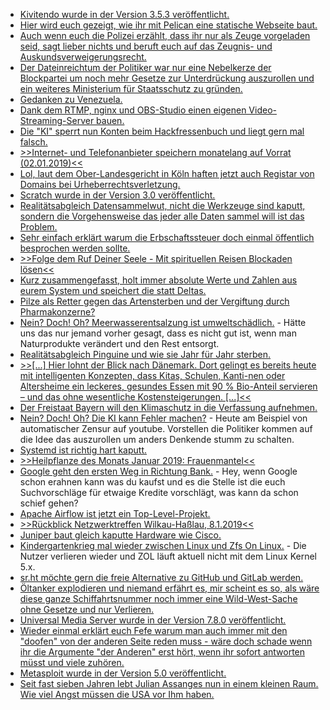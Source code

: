 * [Kivitendo wurde in der Version 3.5.3 veröffentlicht.](https://www.pro-linux.de/news/1/26638/kivitendo-353-ver%C3%B6ffentlicht.html)
* [Hier wird euch gezeigt, wie ihr mit Pelican eine statische Webseite baut.](https://opensource.com/article/19/1/getting-started-pelican)
* [Auch wenn euch die Polizei erzählt, dass ihr nur als Zeuge vorgeladen seid, sagt lieber nichts und beruft euch auf das Zeugnis- und Auskundsverweigerungsrecht.](https://blog.fefe.de/?ts=a2cdfc65)
* [Der Dateinreichtum der Politiker war nur eine Nebelkerze der Blockpartei um noch mehr Gesetze zur Unterdrückung auszurollen und ein weiteres Ministerium für Staatsschutz zu gründen.](https://blog.fefe.de/?ts=a2cdfdeb)
* [Gedanken zu Venezuela.](https://weltnetz.tv/story/1718-venezuela-ein-faktencheck-der-anderen-art)
* [Dank dem RTMP, nginx und OBS-Studio einen eigenen Video-Streaming-Server bauen.](https://opensource.com/article/19/1/basic-live-video-streaming-server)
* [Die "KI" sperrt nun Konten beim Hackfressenbuch und liegt gern mal falsch.](https://blog.fefe.de/?ts=a2ca73b7)
* [>>Internet- und Telefonanbieter speichern monatelang auf Vorrat (02.01.2019)<<](http://www.vorratsdatenspeicherung.de/content/view/790/1/)
* [Lol, laut dem Ober-Landesgericht in Köln haften jetzt auch Registar von Domains bei Urheberrechtsverletzung.](https://blog.fefe.de/?ts=a2ca7455)
* [Scratch wurde in der Version 3.0 veröffentlicht.](https://www.pro-linux.de/news/1/26648/scratch-30-ver%C3%B6ffentlicht.html)
* [Realitätsabgleich Datensammelwut, nicht die Werkzeuge sind kaputt, sondern die Vorgehensweise das jeder alle Daten sammel will ist das Problem.](https://blog.fefe.de/?ts=a2ca0e82)
* [Sehr einfach erklärt warum die Erbschaftssteuer doch einmal öffentlich besprochen werden sollte.](https://weltnetz.tv/video/1721-warum-die-schere-zwischen-arm-und-reich-auseinander-geht)
* [>>Folge dem Ruf Deiner Seele - Mit spirituellen Reisen Blockaden lösen<<](https://www.welt-im-wandel.tv/video/folge-dem-ruf-deiner-seele-mit-spirituellen-reisen-blockaden-loesen/)
* [Kurz zusammengefasst, holt immer absolute Werte und Zahlen aus eurem System und speichert die statt Deltas.](https://utcc.utoronto.ca/~cks/space/blog/sysadmin/StatsGatheringNoDeltas)
* [Pilze als Retter gegen das Artensterben und der Vergiftung durch Pharmakonzerne?](https://netzfrauen.org/2019/01/08/paul-stamets-2/)
* [Nein? Doch! Oh? Meerwasserentsalzung ist umweltschädlich.](https://blog.fefe.de/?ts=a2cb29f3) - Hätte uns das nur jemand vorher gesagt, dass es nicht gut ist, wenn man Naturprodukte verändert und den Rest entsorgt.
* [Realitätsabgleich Pinguine und wie sie Jahr für Jahr sterben.](https://netzfrauen.org/2019/01/09/penguins/)
* [>>[...] Hier lohnt der Blick nach Dänemark. Dort gelingt es bereits heute mit intelligenten Konzepten, dass Kitas, Schulen, Kanti-nen oder Altersheime ein leckeres, gesundes Essen mit 90 % Bio-Anteil servieren – und das ohne wesentliche Kostensteigerungen. [...]<<](http://www.sonnenseite.com/de/politik/boelw-zum-ernaehrungsreport.html)
* [Der Freistaat Bayern will den Klimaschutz in die Verfassung aufnehmen.](http://www.sonnenseite.com/de/politik/kabinett-in-bayern-beschliesst-volksentscheid-vorbereitungen.html)
* [Nein? Doch! Oh? Die KI kann Fehler machen?](https://blog.fefe.de/?ts=a2c8649d) - Heute am Beispiel von automatischer Zensur auf youtube. Vorstellen die Politiker kommen auf die Idee das auszurollen um anders Denkende stumm zu schalten.
* [Systemd ist richtig hart kaputt.](https://blog.fefe.de/?ts=a2c86207)
* [>>Heilpflanze des Monats Januar 2019: Frauenmantel<<](https://bio-erzgebirge.de/wp/?p=17336)
* [Google geht den ersten Weg in Richtung Bank.](https://www.neopresse.com/wirtschaft/heimliche-eu-falle-google-will-bank-werden-das-gilt-dann-auch-fuer-deutschland/) - Hey, wenn Google schon erahnen kann was du kaufst und es die Stelle ist die euch Suchvorschläge für etwaige Kredite vorschlägt, was kann da schon schief gehen?
* [Apache Airflow ist jetzt ein Top-Level-Projekt.](https://www.pro-linux.de/news/1/26656/apache-airflow-wird-toplevel-projekt-der-foundation.html)
* [>>Rückblick Netzwerktreffen Wilkau-Haßlau, 8.1.2019<<](https://bio-erzgebirge.de/wp/?p=17326)
* [Juniper baut gleich kaputte Hardware wie Cisco.](https://blog.fefe.de/?ts=a2c93bc4)
* [Kindergartenkrieg mal wieder zwischen Linux und Zfs On Linux.](https://www.phoronix.com/scan.php?page=news_item&px=ZFS-On-Linux-5.0-Problem) - Die Nutzer verlieren wieder und ZOL läuft aktuell nicht mit dem Linux Kernel 5.x.
* [sr.ht möchte gern die freie Alternative zu GitHub und GitLab werden.](https://www.pro-linux.de/news/1/26660/alternative-code-hosting-plattform-srht-vorgestellt.html)
* [Öltanker explodieren und niemand erfährt es, mir scheint es so, als wäre diese ganze Schiffahrtsnummer noch immer eine Wild-West-Sache ohne Gesetze und nur Verlieren.](https://netzfrauen.org/2019/01/12/aulacfortune/)
* [Universal Media Server wurde in der Version 7.8.0 veröffentlicht.](https://www.planet3dnow.de/cms/43330-universal-media-server-7-8-0/)
* [Wieder einmal erklärt euch Fefe warum man auch immer mit den "doofen" von der anderen Seite reden muss - wäre doch schade wenn ihr die Argumente "der Anderen" erst hört, wenn ihr sofort antworten müsst und viele zuhören.](https://blog.fefe.de/?ts=a2c7f43d)
* [Metasploit wurde in der Version 5.0 veröffentlicht.](https://lwn.net/Articles/776538/rss)
* [Seit fast sieben Jahren lebt Julian Assanges nun in einem kleinen Raum. Wie viel Angst müssen die USA vor Ihm haben.](https://weltnetz.tv/video/1727-kein-ende-fuer-assanges-martyrium-sicht)
